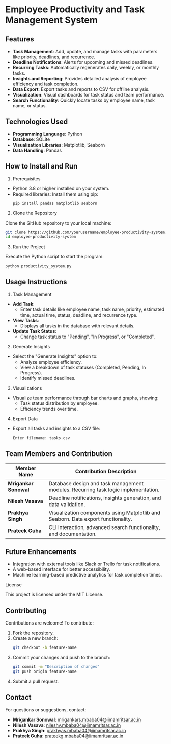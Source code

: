 # Employee Productivity and Task Management System
## Features

- **Task Management**: Add, update, and manage tasks with parameters like priority, deadlines, and recurrence.
- **Deadline Notifications**: Alerts for upcoming and missed deadlines.
- **Recurring Tasks**: Automatically regenerates daily, weekly, or monthly tasks.
- **Insights and Reporting**: Provides detailed analysis of employee efficiency and task completion.
- **Data Export**: Export tasks and reports to CSV for offline analysis.
- **Visualization**: Visual dashboards for task status and team performance.
- **Search Functionality**: Quickly locate tasks by employee name, task name, or status.

## Technologies Used

- **Programming Language**: Python
- **Database**: SQLite
- **Visualization Libraries**: Matplotlib, Seaborn
- **Data Handling**: Pandas

## How to Install and Run
1. Prerequisites

- Python 3.8 or higher installed on your system.
- Required libraries: Install them using pip:
  ```bash
  pip install pandas matplotlib seaborn
  ```

2. Clone the Repository

Clone the GitHub repository to your local machine:
```bash
git clone https://github.com/yourusername/employee-productivity-system.git
cd employee-productivity-system
```

3. Run the Project

Execute the Python script to start the program:
```bash
python productivity_system.py
```

## Usage Instructions
1. Task Management

- **Add Task**:
  - Enter task details like employee name, task name, priority, estimated time, actual time, status, deadline, and recurrence type.
- **View Tasks**:
  - Displays all tasks in the database with relevant details.
- **Update Task Status**:
  - Change task status to "Pending", "In Progress", or "Completed".

2. Generate Insights

- Select the "Generate Insights" option to:
  - Analyze employee efficiency.
  - View a breakdown of task statuses (Completed, Pending, In Progress).
  - Identify missed deadlines.

3. Visualizations

- Visualize team performance through bar charts and graphs, showing:
  - Task status distribution by employee.
  - Efficiency trends over time.

4. Export Data

- Export all tasks and insights to a CSV file:
  ```bash
  Enter filename: tasks.csv
  ```


## Team Members and Contribution

| Member Name         | Contribution Description                                                                                   |
|---------------------|-----------------------------------------------------------------------------------------------------------|
| **Mrigankar Sonowal** | Database design and task management modules. Recurring task logic implementation.                       |
| **Nilesh Vasava**   | Deadline notifications, insights generation, and data validation.                                         |
| **Prakhya Singh**   | Visualization components using Matplotlib and Seaborn. Data export functionality.                        |
| **Prateek Guha**    | CLI interaction, advanced search functionality, and documentation.                                       |

## Future Enhancements

- Integration with external tools like Slack or Trello for task notifications.
- A web-based interface for better accessibility.
- Machine learning-based predictive analytics for task completion times.

License

This project is licensed under the MIT License.

## Contributing

Contributions are welcome! To contribute:
1. Fork the repository.
2. Create a new branch:
   ```bash
   git checkout -b feature-name
   ```
3. Commit your changes and push to the branch:
   ```bash
   git commit -m "Description of changes"
   git push origin feature-name
   ```
4. Submit a pull request.

## Contact

For questions or suggestions, contact:
- **Mrigankar Sonowal**: [mrigankars.mbaba04@iimamritsar.ac.in](mailto:mrigankars.mbaba04@iimamritsar.ac.in)
- **Nilesh Vasava**: [nileshv.mbaba04@iimamritsar.ac.in](mailto:nileshv.mbaba04@iimamritsar.ac.in)
- **Prakhya Singh**: [prakhyas.mbaba04@iimamritsar.ac.in](mailto:prakhyas.mbaba04@iimamritsar.ac.in)
- **Prateek Guha**: [prateekg.mbaba04@iimamritsar.ac.in](mailto:prateekg.mbaba04@iimamritsar.ac.in)

